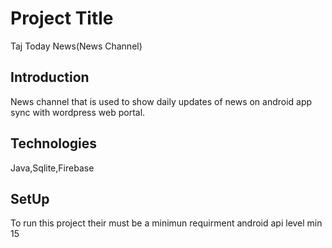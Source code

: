 # Project Title
Taj Today News(News Channel)
## Introduction
News channel that is used to show daily updates of news on android app sync with wordpress web portal.
## Technologies
Java,Sqlite,Firebase
## SetUp
To run this project their must be a minimun requirment
android api level min 15
